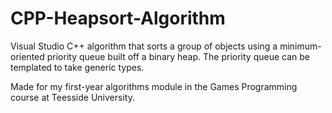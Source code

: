# CPP-Heapsort-Algorithm
Visual Studio C++ algorithm that sorts a group of objects using a minimum-oriented priority queue built off a binary heap. The priority queue can be templated to take generic types.

Made for my first-year algorithms module in the Games Programming course at Teesside University.
